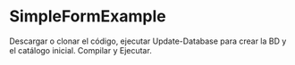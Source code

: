 # SimpleFormExample
Descargar o clonar el código, ejecutar Update-Database para crear la BD y el catálogo inicial. Compilar y Ejecutar.
